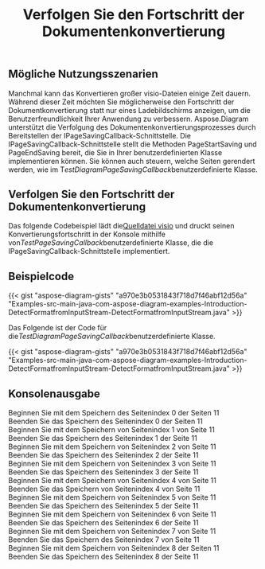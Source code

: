 ﻿---
title: Verfolgen Sie den Fortschritt der Dokumentenkonvertierung
type: docs
weight: 970
url: /de/java/track-document-conversion-progress/
description: In diesem Abschnitt wird erläutert, wie Sie den Konvertierungsfortschritt von visio-Dateien mit Aspose.Diagram verfolgen.
---
## **Mögliche Nutzungsszenarien**

Manchmal kann das Konvertieren großer visio-Dateien einige Zeit dauern. Während dieser Zeit möchten Sie möglicherweise den Fortschritt der Dokumentkonvertierung statt nur eines Ladebildschirms anzeigen, um die Benutzerfreundlichkeit Ihrer Anwendung zu verbessern. Aspose.Diagram unterstützt die Verfolgung des Dokumentenkonvertierungsprozesses durch Bereitstellen der IPageSavingCallback-Schnittstelle. Die IPageSavingCallback-Schnittstelle stellt die Methoden PageStartSaving und PageEndSaving bereit, die Sie in Ihrer benutzerdefinierten Klasse implementieren können. Sie können auch steuern, welche Seiten gerendert werden, wie im T*estDiagramPageSavingCallback*benutzerdefinierte Klasse.

## **Verfolgen Sie den Fortschritt der Dokumentenkonvertierung**

 Das folgende Codebeispiel lädt die[Quelldatei visio](Drawing1.vsdx) und druckt seinen Konvertierungsfortschritt in der Konsole mithilfe von*TestPageSavingCallback*benutzerdefinierte Klasse, die die IPageSavingCallback-Schnittstelle implementiert.

## **Beispielcode**

{{< gist "aspose-diagram-gists" "a970e3b0531843f718d7f46abf12d56a" "Examples-src-main-java-com-aspose-diagram-examples-Introduction-DetectFormatfromInputStream-DetectFormatfromInputStream.java" >}}

Das Folgende ist der Code für die*TestDiagramPageSavingCallback*benutzerdefinierte Klasse.

{{< gist "aspose-diagram-gists" "a970e3b0531843f718d7f46abf12d56a" "Examples-src-main-java-com-aspose-diagram-examples-Introduction-DetectFormatfromInputStream-DetectFormatfromInputStream.java" >}}

## **Konsolenausgabe**

Beginnen Sie mit dem Speichern des Seitenindex 0 der Seiten 11</br>
Beenden Sie das Speichern des Seitenindex 0 der Seiten 11</br>
Beginnen Sie mit dem Speichern von Seitenindex 1 von Seite 11</br>
Beenden Sie das Speichern des Seitenindex 1 der Seite 11</br>
Beginnen Sie mit dem Speichern von Seitenindex 2 von Seite 11</br>
Beenden Sie das Speichern des Seitenindex 2 der Seite 11</br>
Beginnen Sie mit dem Speichern von Seitenindex 3 von Seite 11</br>
Beenden Sie das Speichern des Seitenindex 3 der Seite 11</br>
Beginnen Sie mit dem Speichern von Seitenindex 4 von Seite 11</br>
Beenden Sie das Speichern von Seitenindex 4 von Seite 11</br>
Beginnen Sie mit dem Speichern von Seitenindex 5 von Seite 11</br>
Beenden Sie das Speichern des Seitenindex 5 der Seite 11</br>
Beginnen Sie mit dem Speichern von Seitenindex 6 von Seite 11</br>
Beenden Sie das Speichern des Seitenindex 6 der Seite 11</br>
Beginnen Sie mit dem Speichern von Seitenindex 7 von Seite 11</br>
Beenden Sie das Speichern des Seitenindex 7 von Seite 11</br>
Beginnen Sie mit dem Speichern von Seitenindex 8 der Seiten 11</br>
Beenden Sie das Speichern des Seitenindex 8 der Seite 11
